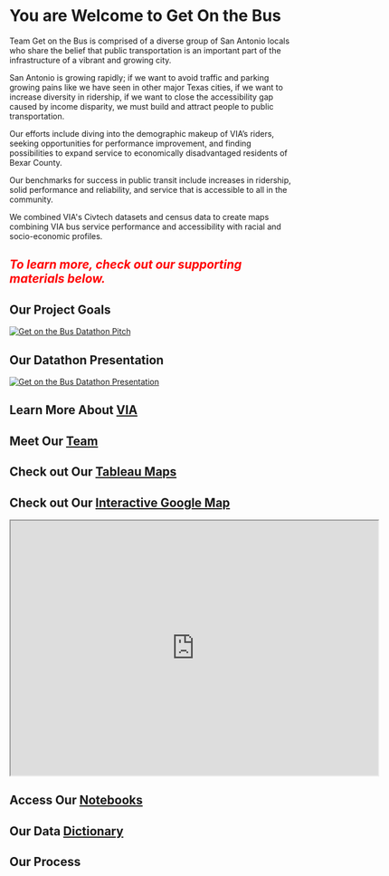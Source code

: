 # You are Welcome to Get On the Bus

Team Get on the Bus is comprised of a diverse group of San Antonio locals who share the belief that public transportation is an important part of the infrastructure of a vibrant and growing city. 

San Antonio is growing rapidly; if we want to avoid traffic and parking growing pains like we have seen in other major Texas cities, if we want to increase diversity in ridership, if we want to close the accessibility gap caused by income disparity, we must build and attract people to public transportation. 

Our efforts include diving into the demographic makeup of VIA’s riders, seeking opportunities for performance improvement, and finding possibilities to expand service to economically disadvantaged residents of Bexar County.

Our benchmarks for success in public transit include increases in ridership, solid performance and reliability, and service that is accessible to all in the community.

We combined VIA's Civtech datasets and census data to create maps combining VIA bus service performance and accessibility with racial and socio-economic profiles.

## *<font color=red>To learn more, check out our supporting materials below.</font>*

## Our Project Goals

[![Get on the Bus Datathon Pitch](https://res.cloudinary.com/marcomontalbano/image/upload/v1595068944/video_to_markdown/images/youtube--TX6S2TNnaPo-c05b58ac6eb4c4700831b2b3070cd403.jpg)](https://youtu.be/TX6S2TNnaPo "Get on the Bus Datathon Pitch")

## Our Datathon Presentation

[![Get on the Bus Datathon Presentation](https://res.cloudinary.com/marcomontalbano/image/upload/v1595069191/video_to_markdown/images/youtube--OhcoOVfxQJg-c05b58ac6eb4c4700831b2b3070cd403.jpg)](https://youtu.be/OhcoOVfxQJg "Get on the Bus Datathon Presentation")

## Learn More About [VIA](https://get-on-the-bus.github.io/via_info.pdf)


## Meet Our [Team](https://get-on-the-bus.github.io/meet-our-team)

## Check out Our [Tableau Maps](https://public.tableau.com/profile/get.on.the.bus#!/vizhome/Bexar_census_maps_15950347850730/EarnLess200FPL)

## Check out Our [Interactive Google Map](https://www.google.com/maps/d/u/0/viewer?mid=1Qzch2ho0XXCnuRHGbGskqYb21I6T5rfH&ll=29.39511534588639%2C-98.47608225&z=10)

<iframe src="https://public.tableau.com/profile/get.on.the.bus#!/vizhome/Bexar_census_maps_15950347850730/EarnLess200FPL:embed=yes&:display_count=yes&:showVizHome=no" width = '650' height = '450'></iframe>


## Access Our [Notebooks](https://github.com/get-on-the-bus)


## Our Data [Dictionary]([here](https://github.com/data-dictionary))

## Our Process



